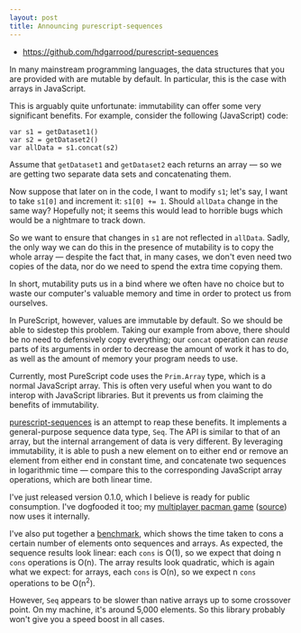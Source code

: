 ```yaml
---
layout: post
title: Announcing purescript-sequences
---
```


* <https://github.com/hdgarrood/purescript-sequences>

In many mainstream programming languages, the data structures that you are
provided with are mutable by default. In particular, this is the case with
arrays in JavaScript.

This is arguably quite unfortunate: immutability can offer some very
significant benefits. For example, consider the following (JavaScript) code:

    var s1 = getDataset1()
    var s2 = getDataset2()
    var allData = s1.concat(s2)

Assume that `getDataset1` and `getDataset2` each returns an array &mdash; so we
are getting two separate data sets and concatenating them.

Now suppose that later on in the code, I want to modify `s1`; let's say, I want
to take `s1[0]` and increment it: `s1[0] += 1`. Should `allData` change in the
same way? Hopefully not; it seems this would lead to horrible bugs which would
be a nightmare to track down.

So we want to ensure that changes in `s1` are not reflected in `allData`.
Sadly, the only way we can do this in the presence of mutability is to copy
the whole array &mdash; despite the fact that, in many cases, we don't even
need two copies of the data, nor do we need to spend the extra time copying
them.

In short, mutability puts us in a bind where we often have no choice but to
waste our computer's valuable memory and time in order to protect us from
ourselves.

In PureScript, however, values are immutable by default. So we should be
able to sidestep this problem. Taking our example from above, there should be
no need to defensively copy everything; our `concat` operation can _reuse_
parts of its arguments in order to decrease the amount of work it has to do, as
well as the amount of memory your program needs to use.

Currently, most PureScript code uses the `Prim.Array` type, which is a normal
JavaScript array. This is often very useful when you want to do interop with
JavaScript libraries. But it prevents us from claiming the benefits of
immutability.

[purescript-sequences](https://github.com/hdgarrood/purescript-sequences) is an
attempt to reap these benefits. It implements a general-purpose sequence data
type, `Seq`. The API is similar to that of an array, but the internal
arrangement of data is very different. By leveraging immutability, it is able
to push a new element on to either end or remove an element from either end in
constant time, and concatenate two sequences in logarithmic time &mdash;
compare this to the corresponding JavaScript array operations, which are both
linear time.

I've just released version 0.1.0, which I believe is ready for public
consumption. I've dogfooded it too; my [multiplayer pacman game](https://mpac.herokuapp.com/)
([source](https://github.com/hdgarrood/multipac)) now uses it internally.

I've also put together a [benchmark](benchmarks/), which shows the time taken
to cons a certain number of elements onto sequences and arrays. As expected,
the sequence results look linear: each `cons` is O(1), so we expect that doing
n `cons` operations is O(n). The array results look quadratic, which is again
what we expect: for arrays, each `cons` is O(n), so we expect n `cons`
operations to be O(n<sup>2</sup>).

However, `Seq` appears to be slower than native arrays up to some crossover
point. On my machine, it's around 5,000 elements. So this library probably
won't give you a speed boost in all cases.
